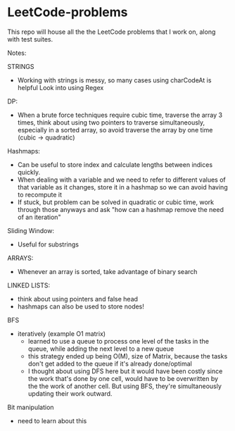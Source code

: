 # LeetCode-problems
This repo will house all the the LeetCode problems that I work on, along with test suites.

Notes:

STRINGS
- Working with strings is messy, so many cases
using charCodeAt is helpful
Look into using Regex

DP:
- When a brute force techniques require cubic time, traverse the array 3 times, think about using two pointers to traverse simultaneously, especially in a sorted array, so avoid traverse the array by one time (cubic -> quadratic)

Hashmaps:
- Can be useful to store index and calculate lengths between indices quickly.
- When dealing with a variable and we need to refer to different values of that variable as it changes, store it in a hashmap so we can avoid having to recompute it
- If stuck, but problem can be solved in quadratic or cubic time, work through those anyways and ask "how can a hashmap remove the need of an iteration"

Sliding Window:
- Useful for substrings

ARRAYS:
- Whenever an array is sorted, take advantage of binary search

LINKED LISTS:
- think about using pointers and false head
- hashmaps can also be used to store nodes!


BFS
- iteratively (example O1 matrix)
  - learned to use a queue to process one level of the tasks in the queue, while adding the next level to a new queue
  - this strategy ended up being O(M), size of Matrix, because the tasks don't get added to the queue if it's already done/optimal
  - I thought about using DFS here but it would have been costly since the work that's done by one cell, would have to be overwritten by the the work of another cell. But using BFS, they're simultaneously updating their work outward.

Bit manipulation
 - need to learn about this